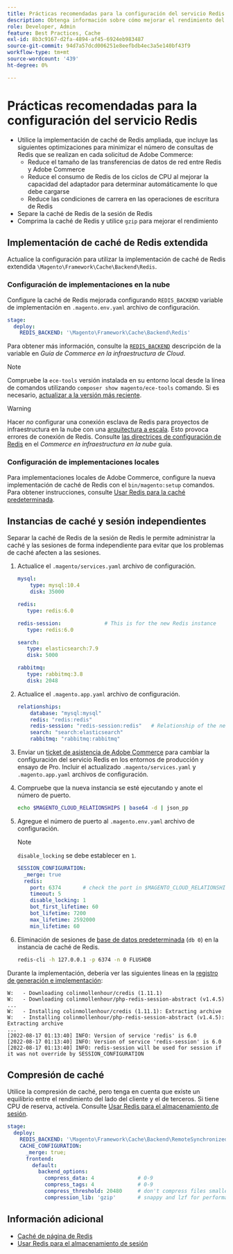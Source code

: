 ```yaml
---
title: Prácticas recomendadas para la configuración del servicio Redis
description: Obtenga información sobre cómo mejorar el rendimiento del almacenamiento en caché mediante la implementación de caché de Redis extendida para Adobe Commerce.
role: Developer, Admin
feature: Best Practices, Cache
exl-id: 8b3c9167-d2fa-4894-af45-6924eb983487
source-git-commit: 94d7a57dcd006251e8eefbdb4ec3a5e140bf43f9
workflow-type: tm+mt
source-wordcount: '439'
ht-degree: 0%

---
```


# Prácticas recomendadas para la configuración del servicio Redis

- Utilice la implementación de caché de Redis ampliada, que incluye las siguientes optimizaciones para minimizar el número de consultas de Redis que se realizan en cada solicitud de Adobe Commerce:
   - Reduce el tamaño de las transferencias de datos de red entre Redis y Adobe Commerce
   - Reduce el consumo de Redis de los ciclos de CPU al mejorar la capacidad del adaptador para determinar automáticamente lo que debe cargarse
   - Reduce las condiciones de carrera en las operaciones de escritura de Redis
- Separe la caché de Redis de la sesión de Redis
- Comprima la caché de Redis y utilice `gzip` para mejorar el rendimiento

## Implementación de caché de Redis extendida

Actualice la configuración para utilizar la implementación de caché de Redis extendida `\Magento\Framework\Cache\Backend\Redis`.

### Configuración de implementaciones en la nube

Configure la caché de Redis mejorada configurando `REDIS_BACKEND` variable de implementación en `.magento.env.yaml` archivo de configuración.

```yaml
stage:
  deploy:
    REDIS_BACKEND: '\Magento\Framework\Cache\Backend\Redis'
```

Para obtener más información, consulte la [`REDIS_BACKEND`](https://experienceleague.adobe.com/docs/commerce-cloud-service/user-guide/configure/env/stage/variables-deploy.html#redis_backend) descripción de la variable en _Guía de Commerce en la infraestructura de Cloud_.

>[!NOTE]
>
> Compruebe la `ece-tools` versión instalada en su entorno local desde la línea de comandos utilizando `composer show magento/ece-tools` comando. Si es necesario, [actualizar a la versión más reciente](https://experienceleague.adobe.com/docs/commerce-cloud-service/user-guide/dev-tools/ece-tools/update-package.html).

>[!WARNING]
>
>Hacer _no_ configurar una conexión esclava de Redis para proyectos de infraestructura en la nube con una [arquitectura a escala](https://experienceleague.adobe.com/docs/commerce-cloud-service/user-guide/architecture/scaled-architecture.html). Esto provoca errores de conexión de Redis. Consulte [las directrices de configuración de Redis](https://experienceleague.adobe.com/docs/commerce-cloud-service/user-guide/configure/env/stage/variables-deploy.html#redis_use_slave_connection) en el _Commerce en infraestructura en la nube_ guía.

### Configuración de implementaciones locales

Para implementaciones locales de Adobe Commerce, configure la nueva implementación de caché de Redis con el `bin/magento:setup` comandos. Para obtener instrucciones, consulte [Usar Redis para la caché predeterminada](../../../configuration/cache/redis-pg-cache.md#configure-redis-page-caching).

## Instancias de caché y sesión independientes

Separar la caché de Redis de la sesión de Redis le permite administrar la caché y las sesiones de forma independiente para evitar que los problemas de caché afecten a las sesiones.

1. Actualice el `.magento/services.yaml` archivo de configuración.

   ```yaml
   mysql:
       type: mysql:10.4
       disk: 35000
   
   redis:
      type: redis:6.0
   
   redis-session:              # This is for the new Redis instance
      type: redis:6.0
   
   search:
      type: elasticsearch:7.9
      disk: 5000
   
   rabbitmq:
      type: rabbitmq:3.8
      disk: 2048
   ```

1. Actualice el `.magento.app.yaml` archivo de configuración.

   ```yaml
   relationships:
       database: "mysql:mysql"
       redis: "redis:redis"
       redis-session: "redis-session:redis"   # Relationship of the new Redis instance
       search: "search:elasticsearch"
       rabbitmq: "rabbitmq:rabbitmq"
   ```

1. Enviar un [ticket de asistencia de Adobe Commerce](https://experienceleague.adobe.com/docs/commerce-knowledge-base/kb/help-center-guide/magento-help-center-user-guide.html#submit-ticket) para cambiar la configuración del servicio Redis en los entornos de producción y ensayo de Pro. Incluir el actualizado `.magento/services.yaml` y `.magento.app.yaml` archivos de configuración.

1. Compruebe que la nueva instancia se esté ejecutando y anote el número de puerto.

   ```bash
   echo $MAGENTO_CLOUD_RELATIONSHIPS | base64 -d | json_pp
   ```

1. Agregue el número de puerto al `.magento.env.yaml` archivo de configuración.

   >[!NOTE]
   >`disable_locking` se debe establecer en `1`.
   >   

   ```yaml
   SESSION_CONFIGURATION:
     _merge: true
     redis:
       port: 6374       # check the port in $MAGENTO_CLOUD_RELATIONSHIPS
       timeout: 5
       disable_locking: 1
       bot_first_lifetime: 60
       bot_lifetime: 7200
       max_lifetime: 2592000
       min_lifetime: 60
   ```

1. Eliminación de sesiones de [base de datos predeterminada](../../../configuration/cache/redis-pg-cache.md) (`db 0`) en la instancia de caché de Redis.

   ```bash
   redis-cli -h 127.0.0.1 -p 6374 -n 0 FLUSHDB
   ```

Durante la implementación, debería ver las siguientes líneas en la [registro de generación e implementación](https://experienceleague.adobe.com/docs/commerce-cloud-service/user-guide/develop/test/log-locations.html#build-and-deploy-logs):

```terminal
W:   - Downloading colinmollenhour/credis (1.11.1)
W:   - Downloading colinmollenhour/php-redis-session-abstract (v1.4.5)
...
W:   - Installing colinmollenhour/credis (1.11.1): Extracting archive
W:   - Installing colinmollenhour/php-redis-session-abstract (v1.4.5): Extracting archive
...
[2022-08-17 01:13:40] INFO: Version of service 'redis' is 6.0
[2022-08-17 01:13:40] INFO: Version of service 'redis-session' is 6.0
[2022-08-17 01:13:40] INFO: redis-session will be used for session if it was not override by SESSION_CONFIGURATION
```

## Compresión de caché

Utilice la compresión de caché, pero tenga en cuenta que existe un equilibrio entre el rendimiento del lado del cliente y el de terceros. Si tiene CPU de reserva, actívela. Consulte [Usar Redis para el almacenamiento de sesión](../../../configuration/cache/redis-session.md).

```yaml
stage:
  deploy:
    REDIS_BACKEND: '\Magento\Framework\Cache\Backend\RemoteSynchronizedCache'
    CACHE_CONFIGURATION:
      _merge: true;
      frontend:
        default:
          backend_options:
            compress_data: 4              # 0-9
            compress_tags: 4              # 0-9
            compress_threshold: 20480     # don't compress files smaller than this value
            compression_lib: 'gzip'       # snappy and lzf for performance, gzip for high compression (~69%)
```

## Información adicional

- [Caché de página de Redis](../../../configuration/cache/redis-pg-cache.md)
- [Usar Redis para el almacenamiento de sesión](../../../configuration/cache/redis-session.md)
